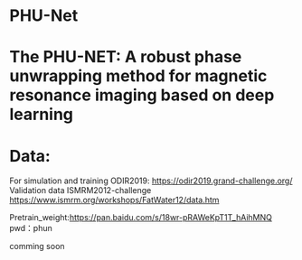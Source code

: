 # PHU-Net
# The PHU-NET: A robust phase unwrapping method for magnetic resonance imaging based on deep learning 

# Data:
For simulation and training ODIR2019: https://odir2019.grand-challenge.org/  
Validation data ISMRM2012-challenge https://www.ismrm.org/workshops/FatWater12/data.htm

Pretrain_weight:https://pan.baidu.com/s/18wr-pRAWeKpT1T_hAihMNQ 
pwd：phun 

comming soon
